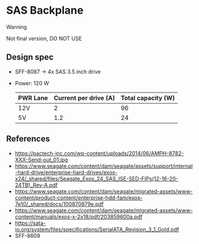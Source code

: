 # SAS Backplane

> [!WARNING]
> Not final version, DO NOT USE

## Design spec

- SFF-8087 -> 4x SAS 3.5 inch drive
- Power: 120 W

    | PWR Lane | Current per drive (A) | Total capacity (W) |
    | -------- | --------------------- | ------------------ |
    | 12V      | 2                     | 96                 |
    | 5V       | 1.2                   | 24                 |

## References

- https://pactech-inc.com/wp-content/uploads/2014/06/AMPH-8782-XXX-Send-out_01.jpg
- https://www.seagate.com/content/dam/seagate/assets/support/internal-hard-drive/enterprise-hard-drives/exos-x24/_shared/files/Seagate_Exos_24_SAS_ISE-SED-FIPs(12-16-20-24TB)_Rev-A.pdf
- https://www.seagate.com/content/dam/seagate/migrated-assets/www-content/product-content/enterprise-hdd-fam/exos-7e10/_shared/docs/100870879e.pdf
- https://www.seagate.com/content/dam/seagate/migrated-assets/www-content/manuals/exos-x-2x18/pdf/203859600a.pdf
- https://sata-io.org/system/files/specifications/SerialATA_Revision_3_1_Gold.pdf
- SFF-8609
